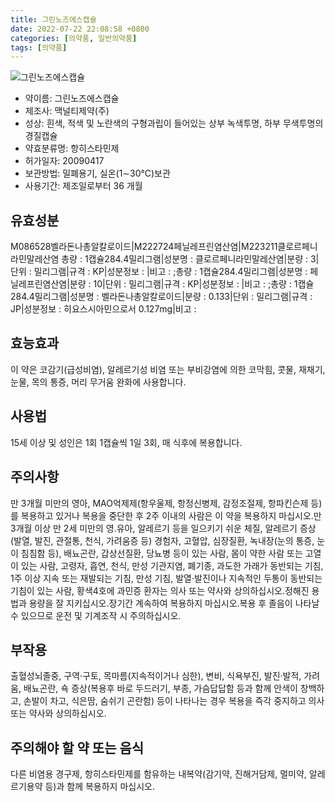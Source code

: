```yaml
---
title: 그린노즈에스캡슐
date: 2022-07-22 22:08:58 +0800
categories: [의약품, 일반의약품]
tags: [의약품]
---
```

![그린노즈에스캡슐](https://nedrug.mfds.go.kr/pbp/cmn/itemImageDownload/147426416757400032)

- 약이름: 그린노즈에스캡슐
- 제조사: 맥널티제약(주)
- 성상: 흰색, 적색 및 노란색의 구형과립이 들어있는 상부 녹색투명, 하부 무색투명의 경질캡슐
- 약효분류명: 항히스타민제
- 허가일자: 20090417
- 보관방법: 밀폐용기, 실온(1∼30℃)보관
- 사용기간: 제조일로부터 36 개월
## 유효성분
M086528벨라돈나총알칼로이드|M222724페닐레프린염산염|M223211클로르페니라민말레산염
총량 : 1캡슐284.4밀리그램|성분명 : 클로르페니라민말레산염|분량 : 3|단위 : 밀리그램|규격 : KP|성분정보 : |비고 : ;총량 : 1캡슐284.4밀리그램|성분명 : 페닐레프린염산염|분량 : 10|단위 : 밀리그램|규격 : KP|성분정보 : |비고 : ;총량 : 1캡슐284.4밀리그램|성분명 : 벨라돈나총알칼로이드|분량 : 0.133|단위 : 밀리그램|규격 : JP|성분정보 : 히요스시아민으로서 0.127mg|비고 :
## 효능효과
이 약은 코감기(급성비염), 알레르기성 비염 또는 부비강염에 의한 코막힘, 콧물, 재채기, 눈물, 목의 통증, 머리 무거움 완화에 사용합니다.
## 사용법
15세 이상 및 성인은 1회 1캡슐씩 1일 3회, 매 식후에 복용합니다.
## 주의사항
만 3개월 미만의 영아, MAO억제제(항우울제, 항정신병제, 감정조절제, 항파킨슨제 등)를 복용하고 있거나 복용을 중단한 후 2주 이내의 사람은 이 약을 복용하지 마십시오.만 3개월 이상 만 2세 미만의 영․유아, 알레르기 등을 일으키기 쉬운 체질, 알레르기 증상(발열, 발진, 관절통, 천식, 가려움증 등) 경험자, 고혈압, 심장질환, 녹내장(눈의 통증, 눈이 침침함 등), 배뇨곤란, 갑상선질환, 당뇨병 등이 있는 사람, 몸이 약한 사람 또는 고열이 있는 사람, 고령자, 흡연, 천식, 만성 기관지염, 폐기종, 과도한 가래가 동반되는 기침, 1주 이상 지속 또는 재발되는 기침, 만성 기침, 발열·발진이나 지속적인 두통이 동반되는 기침이 있는 사람, 황색4호에 과민증 환자는 의사 또는 약사와 상의하십시오.정해진 용법과 용량을 잘 지키십시오.장기간 계속하여 복용하지 마십시오.복용 후 졸음이 나타날 수 있으므로 운전 및 기계조작 시 주의하십시오.
## 부작용
출혈성뇌졸중, 구역·구토, 목마름(지속적이거나 심한), 변비, 식욕부진, 발진·발적, 가려움, 배뇨곤란, 쇽 증상(복용후 바로 두드러기, 부종, 가슴답답함 등과 함께 안색이 창백하고, 손발이 차고, 식은땀, 숨쉬기 곤란함) 등이 나타나는 경우 복용을 즉각 중지하고 의사 또는 약사와 상의하십시오.
## 주의해야 할 약 또는 음식
다른 비염용 경구제, 항히스타민제를 함유하는 내복약(감기약, 진해거담제, 멀미약, 알레르기용약 등)과 함께 복용하지 마십시오.

